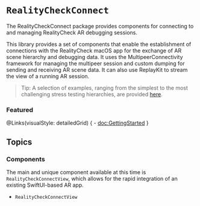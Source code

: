# ``RealityCheckConnect``

The RealityCheckConnect package provides components for connecting to and managing RealityCheck AR debugging sessions.

This library provides a set of components that enable the establishment of connections with the RealityCheck macOS app for the exchange of AR scene hierarchy and debugging data. It uses the MultipeerConnectivity framework for managing the multipeer session and custom dumping for sending and receiving AR scene data. It can also use ReplayKit to stream the view of a running AR session.

> Tip: A selection of examples, ranging from the simplest to the most challenging stress testing hierarchies, are provided [here](https://github.com/monstar-lab-oss/reality-check/tree/develop/Examples).

### Featured
@Links(visualStyle: detailedGrid) {
    - <doc:GettingStarted>
}

## Topics

### Components

The main and unique component available at this time is ``RealityCheckConnectView``, which allows for the rapid integration of an existing SwiftUI-based AR app.

- ``RealityCheckConnectView``
